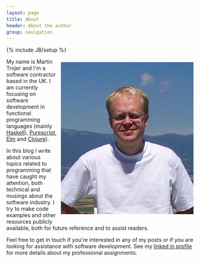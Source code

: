 ```yaml
---
layout: page
title: About
header: About the author
group: navigation
---
```

{% include JB/setup %}

<div style="float:right"><img style="padding: 10px; max-width:100%; height:auto;" src="/assets/images/martin.png"/></div>

My name is Martin Trojer and I'm a software contractor based in the UK. I am currently focusing on software development in functional programming languages (mainly [Haskell](https://www.haskell.org/)), [Purescript](http://www.purescript.org/), [Elm](http://elm-lang.org/) and [Clojure](http://clojure.org)).

In this blog I write about various topics related to programming that have caught my attention, both technical and musings about the software industry. I try to make code examples and other resources publicly available, both for future reference and to assist readers.

Feel free to get in touch if you're interested in any of my posts or if you are looking for assistance with software development. See my [linked in profile](http://uk.linkedin.com/in/martintrojer) for more details about my professional assignments.
